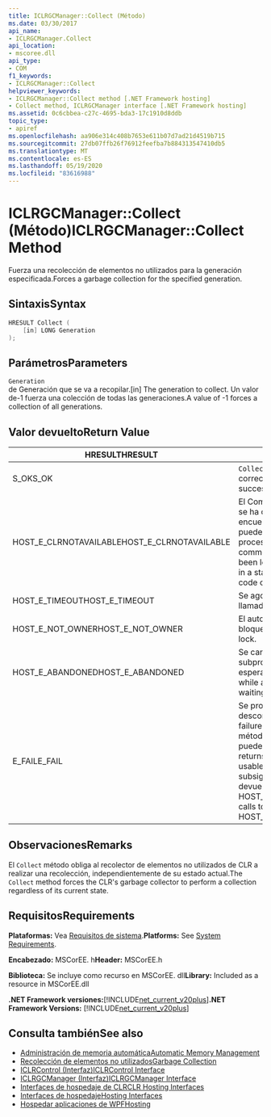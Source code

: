 ```yaml
---
title: ICLRGCManager::Collect (Método)
ms.date: 03/30/2017
api_name:
- ICLRGCManager.Collect
api_location:
- mscoree.dll
api_type:
- COM
f1_keywords:
- ICLRGCManager::Collect
helpviewer_keywords:
- ICLRGCManager::Collect method [.NET Framework hosting]
- Collect method, ICLRGCManager interface [.NET Framework hosting]
ms.assetid: 0c6cbbea-c27c-4695-bda3-17c1910d8ddb
topic_type:
- apiref
ms.openlocfilehash: aa906e314c408b7653e611b07d7ad21d4519b715
ms.sourcegitcommit: 27db07ffb26f76912feefba7b884313547410db5
ms.translationtype: MT
ms.contentlocale: es-ES
ms.lasthandoff: 05/19/2020
ms.locfileid: "83616988"
---
```

# <a name="iclrgcmanagercollect-method"></a><span data-ttu-id="78355-102">ICLRGCManager::Collect (Método)</span><span class="sxs-lookup"><span data-stu-id="78355-102">ICLRGCManager::Collect Method</span></span>
<span data-ttu-id="78355-103">Fuerza una recolección de elementos no utilizados para la generación especificada.</span><span class="sxs-lookup"><span data-stu-id="78355-103">Forces a garbage collection for the specified generation.</span></span>  
  
## <a name="syntax"></a><span data-ttu-id="78355-104">Sintaxis</span><span class="sxs-lookup"><span data-stu-id="78355-104">Syntax</span></span>  
  
```cpp  
HRESULT Collect (  
    [in] LONG Generation  
);  
```  
  
## <a name="parameters"></a><span data-ttu-id="78355-105">Parámetros</span><span class="sxs-lookup"><span data-stu-id="78355-105">Parameters</span></span>  
 `Generation`  
 <span data-ttu-id="78355-106">de Generación que se va a recopilar.</span><span class="sxs-lookup"><span data-stu-id="78355-106">[in] The generation to collect.</span></span> <span data-ttu-id="78355-107">Un valor de-1 fuerza una colección de todas las generaciones.</span><span class="sxs-lookup"><span data-stu-id="78355-107">A value of -1 forces a collection of all generations.</span></span>  
  
## <a name="return-value"></a><span data-ttu-id="78355-108">Valor devuelto</span><span class="sxs-lookup"><span data-stu-id="78355-108">Return Value</span></span>  
  
|<span data-ttu-id="78355-109">HRESULT</span><span class="sxs-lookup"><span data-stu-id="78355-109">HRESULT</span></span>|<span data-ttu-id="78355-110">Descripción</span><span class="sxs-lookup"><span data-stu-id="78355-110">Description</span></span>|  
|-------------|-----------------|  
|<span data-ttu-id="78355-111">S_OK</span><span class="sxs-lookup"><span data-stu-id="78355-111">S_OK</span></span>|<span data-ttu-id="78355-112">`Collect`se devolvió correctamente.</span><span class="sxs-lookup"><span data-stu-id="78355-112">`Collect` returned successfully.</span></span>|  
|<span data-ttu-id="78355-113">HOST_E_CLRNOTAVAILABLE</span><span class="sxs-lookup"><span data-stu-id="78355-113">HOST_E_CLRNOTAVAILABLE</span></span>|<span data-ttu-id="78355-114">El Common Language Runtime (CLR) no se ha cargado en un proceso o el CLR se encuentra en un estado en el que no puede ejecutar código administrado ni procesar la llamada correctamente.</span><span class="sxs-lookup"><span data-stu-id="78355-114">The common language runtime (CLR) has not been loaded into a process, or the CLR is in a state in which it cannot run managed code or process the call successfully.</span></span>|  
|<span data-ttu-id="78355-115">HOST_E_TIMEOUT</span><span class="sxs-lookup"><span data-stu-id="78355-115">HOST_E_TIMEOUT</span></span>|<span data-ttu-id="78355-116">Se agotó el tiempo de espera de la llamada.</span><span class="sxs-lookup"><span data-stu-id="78355-116">The call timed out.</span></span>|  
|<span data-ttu-id="78355-117">HOST_E_NOT_OWNER</span><span class="sxs-lookup"><span data-stu-id="78355-117">HOST_E_NOT_OWNER</span></span>|<span data-ttu-id="78355-118">El autor de la llamada no posee el bloqueo.</span><span class="sxs-lookup"><span data-stu-id="78355-118">The caller does not own the lock.</span></span>|  
|<span data-ttu-id="78355-119">HOST_E_ABANDONED</span><span class="sxs-lookup"><span data-stu-id="78355-119">HOST_E_ABANDONED</span></span>|<span data-ttu-id="78355-120">Se canceló un evento mientras un subproceso o fibra bloqueados estaba esperando en él.</span><span class="sxs-lookup"><span data-stu-id="78355-120">An event was canceled while a blocked thread or fiber was waiting on it.</span></span>|  
|<span data-ttu-id="78355-121">E_FAIL</span><span class="sxs-lookup"><span data-stu-id="78355-121">E_FAIL</span></span>|<span data-ttu-id="78355-122">Se produjo un error grave desconocido.</span><span class="sxs-lookup"><span data-stu-id="78355-122">An unknown catastrophic failure occurred.</span></span> <span data-ttu-id="78355-123">Después de que un método devuelve E_FAIL, CLR ya no se puede usar en el proceso.</span><span class="sxs-lookup"><span data-stu-id="78355-123">After a method returns E_FAIL, the CLR is no longer usable within the process.</span></span> <span data-ttu-id="78355-124">Las llamadas subsiguientes a métodos de hospedaje devuelven HOST_E_CLRNOTAVAILABLE.</span><span class="sxs-lookup"><span data-stu-id="78355-124">Subsequent calls to hosting methods return HOST_E_CLRNOTAVAILABLE.</span></span>|  
  
## <a name="remarks"></a><span data-ttu-id="78355-125">Observaciones</span><span class="sxs-lookup"><span data-stu-id="78355-125">Remarks</span></span>  
 <span data-ttu-id="78355-126">El `Collect` método obliga al recolector de elementos no utilizados de CLR a realizar una recolección, independientemente de su estado actual.</span><span class="sxs-lookup"><span data-stu-id="78355-126">The `Collect` method forces the CLR's garbage collector to perform a collection regardless of its current state.</span></span>  
  
## <a name="requirements"></a><span data-ttu-id="78355-127">Requisitos</span><span class="sxs-lookup"><span data-stu-id="78355-127">Requirements</span></span>  
 <span data-ttu-id="78355-128">**Plataformas:** Vea [Requisitos de sistema](../../get-started/system-requirements.md).</span><span class="sxs-lookup"><span data-stu-id="78355-128">**Platforms:** See [System Requirements](../../get-started/system-requirements.md).</span></span>  
  
 <span data-ttu-id="78355-129">**Encabezado:** MSCorEE. h</span><span class="sxs-lookup"><span data-stu-id="78355-129">**Header:** MSCorEE.h</span></span>  
  
 <span data-ttu-id="78355-130">**Biblioteca:** Se incluye como recurso en MSCorEE. dll</span><span class="sxs-lookup"><span data-stu-id="78355-130">**Library:** Included as a resource in MSCorEE.dll</span></span>  
  
 <span data-ttu-id="78355-131">**.NET Framework versiones:**[!INCLUDE[net_current_v20plus](../../../../includes/net-current-v20plus-md.md)]</span><span class="sxs-lookup"><span data-stu-id="78355-131">**.NET Framework Versions:** [!INCLUDE[net_current_v20plus](../../../../includes/net-current-v20plus-md.md)]</span></span>  
  
## <a name="see-also"></a><span data-ttu-id="78355-132">Consulta también</span><span class="sxs-lookup"><span data-stu-id="78355-132">See also</span></span>

- [<span data-ttu-id="78355-133">Administración de memoria automática</span><span class="sxs-lookup"><span data-stu-id="78355-133">Automatic Memory Management</span></span>](../../../standard/automatic-memory-management.md)
- [<span data-ttu-id="78355-134">Recolección de elementos no utilizados</span><span class="sxs-lookup"><span data-stu-id="78355-134">Garbage Collection</span></span>](../../../standard/garbage-collection/index.md)
- [<span data-ttu-id="78355-135">ICLRControl (Interfaz)</span><span class="sxs-lookup"><span data-stu-id="78355-135">ICLRControl Interface</span></span>](iclrcontrol-interface.md)
- [<span data-ttu-id="78355-136">ICLRGCManager (Interfaz)</span><span class="sxs-lookup"><span data-stu-id="78355-136">ICLRGCManager Interface</span></span>](iclrgcmanager-interface.md)
- [<span data-ttu-id="78355-137">Interfaces de hospedaje de CLR</span><span class="sxs-lookup"><span data-stu-id="78355-137">CLR Hosting Interfaces</span></span>](clr-hosting-interfaces.md)
- [<span data-ttu-id="78355-138">Interfaces de hospedaje</span><span class="sxs-lookup"><span data-stu-id="78355-138">Hosting Interfaces</span></span>](hosting-interfaces.md)
- [<span data-ttu-id="78355-139">Hospedar aplicaciones de WPF</span><span class="sxs-lookup"><span data-stu-id="78355-139">Hosting</span></span>](index.md)
